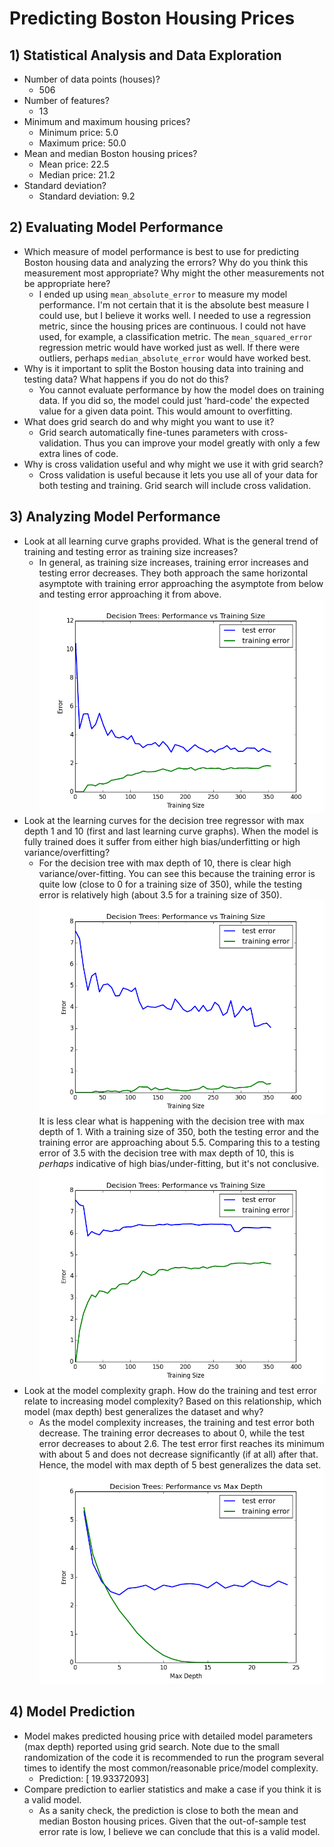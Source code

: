 # Predicting Boston Housing Prices

## 1) Statistical Analysis and Data Exploration

* Number of data points (houses)?
    - 506
* Number of features?
    - 13
* Minimum and maximum housing prices?
    - Minimum price: 5.0
    - Maximum price: 50.0
* Mean and median Boston housing prices?
    - Mean price: 22.5
    - Median price: 21.2
* Standard deviation?
    - Standard deviation: 9.2

## 2) Evaluating Model Performance

* Which measure of model performance is best to use for predicting Boston housing data and analyzing the errors? Why do you think this measurement most appropriate? Why might the other measurements not be appropriate here?
    - I ended up using `mean_absolute_error` to measure my model performance.  I'm not certain that it is the absolute best measure I could use, but I believe it works well.  I needed to use a regression metric, since the housing prices are continuous.  I could not have used, for example, a classification metric.  The `mean_squared_error` regression metric would have worked just as well.  If there were outliers, perhaps `median_absolute_error` would have worked best.
* Why is it important to split the Boston housing data into training and testing data? What happens if you do not do this?
    - You cannot evaluate performance by how the model does on training data.  If you did so, the model could just 'hard-code' the expected value for a given data point.  This would amount to overfitting.
* What does grid search do and why might you want to use it?
    - Grid search automatically fine-tunes parameters with cross-validation.  Thus you can improve your model greatly with only a few extra lines of code.
* Why is cross validation useful and why might we use it with grid search?
    - Cross validation is useful because it lets you use all of your data for both testing and training.  Grid search will include cross validation.

## 3) Analyzing Model Performance

* Look at all learning curve graphs provided. What is the general trend of training and testing error as training size increases?
    - In general, as training size increases, training error increases and testing error decreases.  They both approach the same horizontal asymptote with training error approaching the asymptote from below and testing error approaching it from above.  ![Training size versus error](decision_trees.png "Training size versus error")
* Look at the learning curves for the decision tree regressor with max depth 1 and 10 (first and last learning curve graphs). When the model is fully trained does it suffer from either high bias/underfitting or high variance/overfitting?
    - For the decision tree with max depth of 10, there is clear high variance/over-fitting.  You can see this because the training error is quite low (close to 0 for a training size of 350), while the testing error is relatively high (about 3.5 for a training size of 350).  ![Decision tree with max depth 10](decision_tree_with_max_depth_10.png "Decision tree with max depth 10")  
    It is less clear what is happening with the decision tree with max depth of 1.  With a training size of 350, both the testing error and the training error are approaching about 5.5.  Comparing this to a testing error of 3.5 with the decision tree with max depth of 10, this is *perhaps* indicative of high bias/under-fitting, but it's not conclusive.  ![Decision tree with max depth 1](decision_tree_with_max_depth_1.png "Decision tree with max depth 1")
* Look at the model complexity graph. How do the training and test error relate to increasing model complexity? Based on this relationship, which model (max depth) best generalizes the dataset and why?
    - As the model complexity increases, the training and test error both decrease.  The training error decreases to about 0, while the test error decreases to about 2.6.  The test error first reaches its minimum with about 5 and does not decrease significantly (if at all) after that.  Hence, the model with max depth of 5 best generalizes the data set.  ![Model complexity graph](model_complexity_graph.png "Model complexity graph")

## 4) Model Prediction

* Model makes predicted housing price with detailed model parameters (max depth) reported using grid search. Note due to the small randomization of the code it is recommended to run the program several times to identify the most common/reasonable price/model complexity.
    - Prediction: [ 19.93372093]
* Compare prediction to earlier statistics and make a case if you think it is a valid model.
    - As a sanity check, the prediction is close to both the mean and median Boston housing prices.  Given that the out-of-sample test error rate is low, I believe we can conclude that this is a valid model.